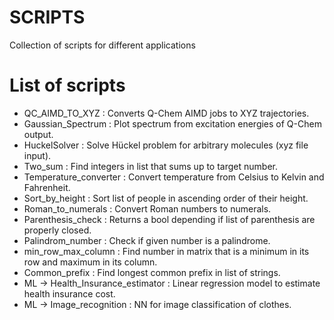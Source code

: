 # SCRIPTS
Collection of scripts for different applications

# List of scripts
- QC_AIMD_TO_XYZ        : Converts Q-Chem AIMD jobs to XYZ trajectories.
- Gaussian_Spectrum     : Plot spectrum from excitation energies of Q-Chem output.
- HuckelSolver          : Solve Hückel problem for arbitrary molecules (xyz file input).
- Two_sum               : Find integers in list that sums up to target number.
- Temperature_converter : Convert temperature from Celsius to Kelvin and Fahrenheit.
- Sort_by_height        : Sort list of people in ascending order of their height.
- Roman_to_numerals     : Convert Roman numbers to numerals.
- Parenthesis_check     : Returns a bool depending if list of parenthesis are properly closed.
- Palindrom_number      : Check if given number is a palindrome.
- min_row_max_column    : Find number in matrix that is a minimum in its row and maximum in its column.
- Common_prefix         : Find longest common prefix in list of strings.
- ML -> Health_Insurance_estimator : Linear regression model to estimate health insurance cost.
- ML -> Image_recognition          : NN for image classification of clothes.
